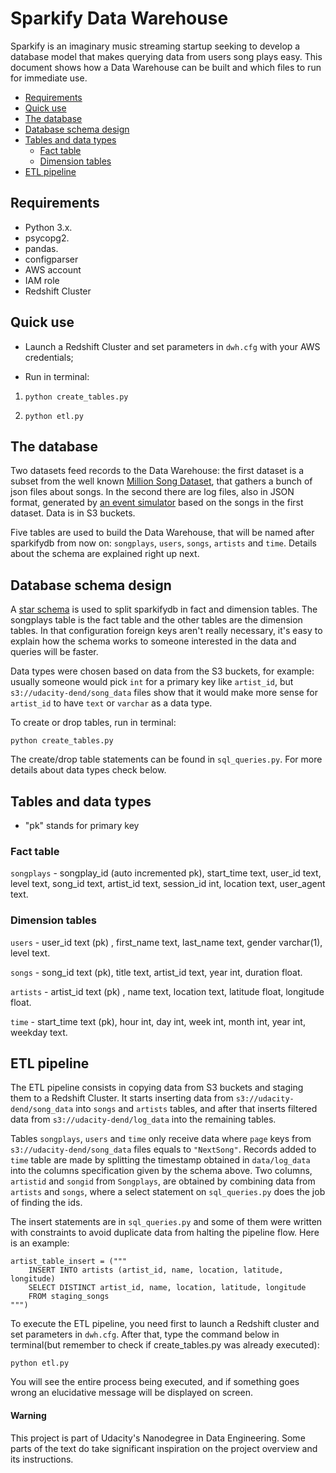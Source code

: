 # Sparkify Data Warehouse


Sparkify is an imaginary music streaming startup seeking to develop a database model that makes querying data from users song plays easy. This document shows how a Data Warehouse can be built and which files to run for immediate use.


- [Requirements](#requirements)
- [Quick use](#quick-use)
- [The database](#the-database)
- [Database schema design](#database-schema-design)
- [Tables and data types](#tables-and-data-types)
  * [Fact table](#fact-table)
  * [Dimension tables](#dimension-tables)
- [ETL pipeline](#etl-pipeline)

## Requirements

- Python 3.x.
- psycopg2.
- pandas.
- configparser
- AWS account
- IAM role
- Redshift Cluster

## Quick use

- Launch a Redshift Cluster and set parameters in ```dwh.cfg``` with your AWS credentials;

- Run in terminal:

1. ```python create_tables.py```

2. ```python etl.py```


## The database

Two datasets feed records to the Data Warehouse: the first dataset is a subset from the well known [Million Song Dataset](http://millionsongdataset.com/), that gathers a bunch of json files about songs. In the second there are log files, also in JSON format, generated by [an event simulator](https://github.com/Interana/eventsim) based on the songs in the first dataset. Data is in S3 buckets.

Five tables are used to build the Data Warehouse, that will be named after sparkifydb from now on: ```songplays```, ```users```, ```songs```, ```artists``` and ```time```. Details about the schema are explained right up next.


## Database schema design

A [star schema](https://en.wikipedia.org/wiki/Star_schema) is used to split sparkifydb in fact and dimension tables. The songplays table is the fact table and the other tables are the dimension tables. In that configuration foreign keys aren't really necessary, it's easy to explain how the schema works to someone interested in the data and queries will be faster.

Data types were chosen based on data from the S3 buckets, for example: usually someone would pick ```int``` for a primary key like ```artist_id```, but ```s3://udacity-dend/song_data``` files show that it would make more sense for ```artist_id``` to have ```text``` or ```varchar``` as a data type.

To create or drop tables, run in terminal:

```python create_tables.py```


The create/drop table statements can be found in ```sql_queries.py```. For more details about data types check below.


## Tables and data types


* "pk" stands for primary key

### Fact table

```songplays``` - songplay_id (auto incremented pk), start_time text, user_id text, level text, song_id text, artist_id text, session_id int, location text, user_agent text.

### Dimension tables

```users``` - user_id text (pk) , first_name text, last_name text, gender varchar(1), level text.

```songs``` - song_id text (pk), title text, artist_id text, year int, duration float.

```artists``` - artist_id text (pk) , name text, location text, latitude float, longitude float.

```time``` - start_time text (pk), hour int, day int, week int, month int, year int, weekday text.


## ETL pipeline

The ETL pipeline consists in copying data from S3 buckets and staging them to a Redshift Cluster. It starts inserting data from ```s3://udacity-dend/song_data``` into ```songs``` and ```artists``` tables, and after that inserts filtered data from ```s3://udacity-dend/log_data``` into the remaining tables.

Tables ```songplays```, ```users``` and ```time``` only receive data where ```page``` keys from ```s3://udacity-dend/song_data``` files equals to ```"NextSong"```. Records added to ```time``` table are made by splitting the timestamp obtained in ```data/log_data``` into the columns specification given by the schema above. Two columns, ```artistid``` and ```songid``` from ```Songplays```, are obtained by combining data from ```artists``` and ```songs```, where a select statement on ```sql_queries.py``` does the job of finding the ids.


The insert statements are in ```sql_queries.py``` and some of them were written with constraints to avoid duplicate data from halting the pipeline flow. Here is an example:

```
artist_table_insert = ("""
    INSERT INTO artists (artist_id, name, location, latitude, longitude)
    SELECT DISTINCT artist_id, name, location, latitude, longitude
    FROM staging_songs
""")
```

To execute the ETL pipeline, you need first to launch a Redshift cluster and set parameters in ```dwh.cfg```. After that, type the command below in terminal(but remember to check if create_tables.py was already executed):

```
python etl.py
```

You will see the entire process being executed, and if something goes wrong an elucidative message will be displayed on screen.


#### Warning


This project is part of Udacity's Nanodegree in Data Engineering. Some parts of the text do take significant inspiration on the project overview and its instructions.
